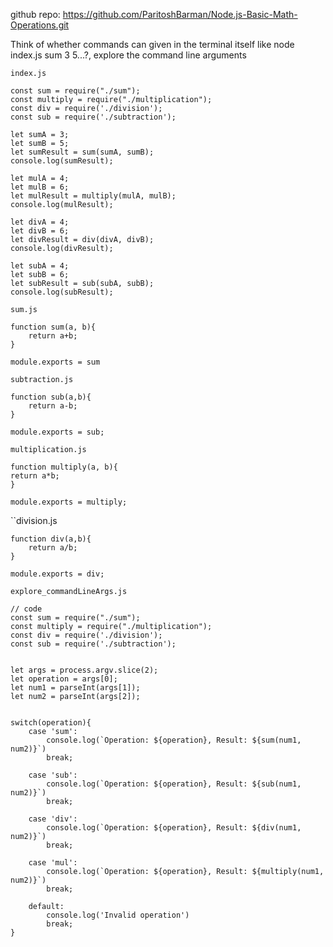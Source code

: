 github repo:   https://github.com/ParitoshBarman/Node.js-Basic-Math-Operations.git



Think of whether commands can given in the terminal itself like node index.js sum 3 5...?, explore the command line arguments


`index.js`
```
const sum = require("./sum");
const multiply = require("./multiplication");
const div = require('./division');
const sub = require('./subtraction');

let sumA = 3;
let sumB = 5;
let sumResult = sum(sumA, sumB);
console.log(sumResult);

let mulA = 4;
let mulB = 6;
let mulResult = multiply(mulA, mulB);
console.log(mulResult);

let divA = 4;
let divB = 6;
let divResult = div(divA, divB);
console.log(divResult);

let subA = 4;
let subB = 6;
let subResult = sub(subA, subB);
console.log(subResult);
```



`sum.js`
```
function sum(a, b){
    return a+b;
}

module.exports = sum
```


`subtraction.js`

```
function sub(a,b){
    return a-b;
}

module.exports = sub;
```

`multiplication.js`

```
function multiply(a, b){
return a*b;
}

module.exports = multiply;
```

``division.js

```
function div(a,b){
    return a/b;
}

module.exports = div;
```





`explore_commandLineArgs.js`
```
// code 
const sum = require("./sum");
const multiply = require("./multiplication");
const div = require('./division');
const sub = require('./subtraction');


let args = process.argv.slice(2);
let operation = args[0];
let num1 = parseInt(args[1]);
let num2 = parseInt(args[2]);


switch(operation){
    case 'sum':
        console.log(`Operation: ${operation}, Result: ${sum(num1, num2)}`)
        break;

    case 'sub':
        console.log(`Operation: ${operation}, Result: ${sub(num1, num2)}`)
        break;

    case 'div':
        console.log(`Operation: ${operation}, Result: ${div(num1, num2)}`)
        break;

    case 'mul':
        console.log(`Operation: ${operation}, Result: ${multiply(num1, num2)}`)
        break;

    default:
        console.log('Invalid operation')
        break;
}
```